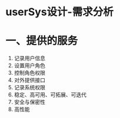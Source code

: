 # userSys设计-需求分析

# 一、提供的服务

1. 记录用户信息
2. 设置用户角色
3. 控制角色权限
4. 对外提供接口
5. 记录系统权限
6. 稳定、高可用、可拓展、可迭代
7. 安全与保密性
8. 高性能